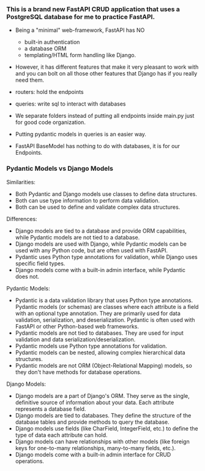 ### This is a brand new FastAPI CRUD application that uses a PostgreSQL database for me to practice FastAPI.

- Being a "minimal" web-framework, FastAPI has NO
  - built-in authentication
  - a database ORM
  - templating/HTML form handling
  like Django.
- However, it has different features that make it very pleasant to work with and you can bolt on all those other features that Django has if you really need them.

- routers: hold the endpoints
- queries: write sql to interact with databases

- We separate folders instead of putting all endpoints inside main.py just for good code organization.
- Putting pydantic models in queries is an easier way.
- FastAPI BaseModel has nothing to do with databases, it is for our Endpoints.


### Pydantic Models vs Django Models

Similarities:

- Both Pydantic and Django models use classes to define data structures.
- Both can use type information to perform data validation.
- Both can be used to define and validate complex data structures.

Differences:

- Django models are tied to a database and provide ORM capabilities, while Pydantic models are not tied to a database.
- Django models are used with Django, while Pydantic models can be used with any Python code, but are often used with FastAPI.
- Pydantic uses Python type annotations for validation, while Django uses specific field types.
- Django models come with a built-in admin interface, while Pydantic does not.

Pydantic Models:

- Pydantic is a data validation library that uses Python type annotations. Pydantic models (or schemas) are classes where each attribute is a field with an optional type annotation. They are primarily used for data validation, serialization, and deserialization. Pydantic is often used with FastAPI or other Python-based web frameworks.
- Pydantic models are not tied to databases. They are used for input validation and data serialization/deserialization.
- Pydantic models use Python type annotations for validation.
- Pydantic models can be nested, allowing complex hierarchical data structures.
- Pydantic models are not ORM (Object-Relational Mapping) models, so they don't have methods for database operations.

Django Models:

- Django models are a part of Django's ORM. They serve as the single, definitive source of information about your data. Each attribute represents a database field.
- Django models are tied to databases. They define the structure of the database tables and provide methods to query the database.
- Django models use fields (like CharField, IntegerField, etc.) to define the type of data each attribute can hold.
- Django models can have relationships with other models (like foreign keys for one-to-many relationships, many-to-many fields, etc.).
- Django models come with a built-in admin interface for CRUD operations.
